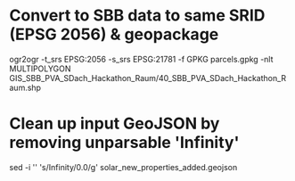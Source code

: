 # Convert to SBB data to same SRID (EPSG 2056) & geopackage

ogr2ogr -t_srs EPSG:2056 -s_srs EPSG:21781 -f GPKG parcels.gpkg -nlt MULTIPOLYGON GIS_SBB_PVA_SDach_Hackathon_Raum/40_SBB_PVA_SDach_Hackathon_Raum.shp

# Clean up input GeoJSON by removing unparsable 'Infinity'

sed -i '' 's/Infinity/0.0/g' solar_new_properties_added.geojson
